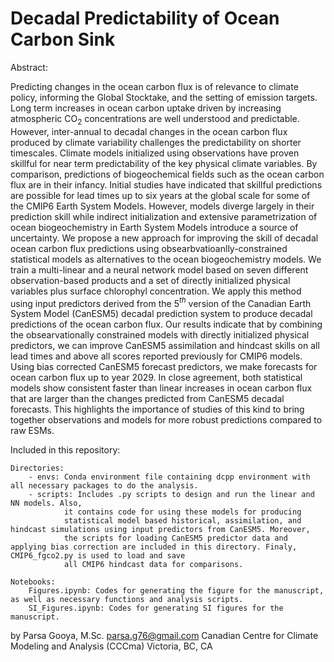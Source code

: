 # Decadal Predictability of Ocean Carbon Sink

Abstract:
 
Predicting changes in the ocean carbon flux is of relevance to climate policy, informing the Global Stocktake, and the setting of emission targets. Long term increases in ocean carbon uptake driven by increasing atmospheric CO$_2$ concentrations are well understood and predictable. However, inter-annual to decadal changes in the ocean carbon flux produced by climate variability challenges the predictability on shorter timescales. Climate models initialized using observations have proven skillful for near term predictability of the key physical climate variables. By comparison, predictions of biogeochemical fields such as the ocean carbon flux are in their infancy. Initial studies have indicated that skillful predictions are possible for lead times up to six years at the global scale for some of the CMIP6 Earth System Models. However, models diverge largely in their prediction skill while indirect initialization and extensive parametrization of ocean biogeochemistry in Earth System Models introduce a source of uncertainty. We propose a new approach for improving the skill of decadal ocean carbon flux predictions using obsearbvatioanlly-constrained statistical models as alternatives to the ocean biogeochemistry models. We train a multi-linear and a neural network model based on seven different observation-based products and a set of directly initialized physical variables plus surface chlorophyl concentration. We apply this method using input predictors derived from the 5$^{th}$ version of the Canadian Earth System Model (CanESM5) decadal prediction system to produce decadal predictions of the ocean carbon flux. Our results indicate that by combining the obsearvationally constrained models with directly initialized physical predictors, we can improve CanESM5 assimilation and hindcast skills on all lead times and above all scores reported previously for CMIP6 models. Using bias corrected CanESM5 forecast predictors, we make forecasts for ocean carbon flux up to year 2029. In close agreement, both statistical models show consistent faster than linear increases in ocean carbon flux that are larger than the changes predicted from CanESM5 decadal forecasts. This highlights the importance of studies of this kind to bring together observations and models for more robust predictions compared to raw ESMs.

Included in this repository:

    Directories: 
        - envs: Conda environment file containing dcpp environment with all necessary packages to do the analysis.
        - scripts: Includes .py scripts to design and run the linear and NN models. Also, 
                it contains code for using these models for producing 
                statistical model based historical, assimilation, and hindcast simulations using input predictors from CanESM5. Moreover,
                the scripts for loading CanESM5 predictor data and applying bias correction are included in this directory. Finaly, CMIP6_fgco2.py is used to load and save 
                all CMIP6 hindcast data for comparisons.

    Notebooks:
        Figures.ipynb: Codes for generating the figure for the manuscript, as well as necessary functions and analysis scripts.
        SI_Figures.ipynb: Codes for generating SI figures for the manuscript.

 by Parsa Gooya, M.Sc.
 parsa.g76@gmail.com
 Canadian Centre for Climate Modeling and Analysis (CCCma)
 Victoria, BC, CA